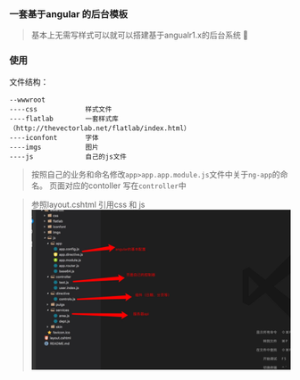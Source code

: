### 一套基于angular 的后台模板
>基本上无需写样式可以就可以搭建基于angualr1.x的后台系统

### 使用
文件结构：
~~~
--wwwroot
----css            样式文件
----flatlab        一套样式库（http://thevectorlab.net/flatlab/index.html）
----iconfont       字体
----imgs           图片
----js             自己的js文件
~~~
>按照自己的业务和命名修改`app>app.app.module.js`文件中关于`ng-app`的命名。
页面对应的contoller 写在`controller`中

>参照layout.cshtml 引用css 和 js 
![图片](https://raw.githubusercontent.com/Cxiaohuiyang/angularAdmin/master/E353F09E-2CBB-4125-ADF8-3C3DBD1F2B8E.png)
